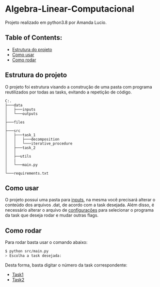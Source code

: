 ﻿# Algebra-Linear-Computacional

Projeto realizado em python3.8 por Amanda Lucio.

## Table of Contents:

- [Estrutura do projeto](#Estrutura)
- [Como usar](#Como-usar)
- [Como rodar](#Como-Rodar)

## Estrutura do projeto

O projeto foi estrutura visando a construção de uma pasta com programa reutilizados por todas as tasks, evitando a repetição de código.

```
C:.
├───data
│   ├───inputs
│   └───outputs
│
├───files
│
├───src
│   ├───task_1
│   │   ├───decomposition
│   │   └───iterative_procedure
│   ├───task_2
│   │
│   ├──utils
│   |
│   └───main.py
│
└───requirements.txt

```

## Como usar

O projeto possui uma pasta para [inputs](https://github.com/AmandaACLucio/Computational_Linear_Algebra/tree/master/data/inputs), na mesma você precisará alterar o conteúdo dos arquivos .dat, de acordo com a task desejada. Além disso, é necessário alterar o arquivo de [configurações](https://github.com/AmandaACLucio/Computational_Linear_Algebra/blob/master/data/inputs/config.json) para selecionar o programa da task que deseja rodar e mudar outras flags.

## Como rodar

Para rodar basta usar o comando abaixo:

```sh
$ python src/main.py
> Escolha a task desejada: 
```

Desta forma, basta digitar o número da task correspondente:

- [Task1](https://github.com/AmandaACLucio/Computational_Linear_Algebra/tree/master/src/task_1)
- [Task2](https://github.com/AmandaACLucio/Computational_Linear_Algebra/tree/master/src/task_2)
